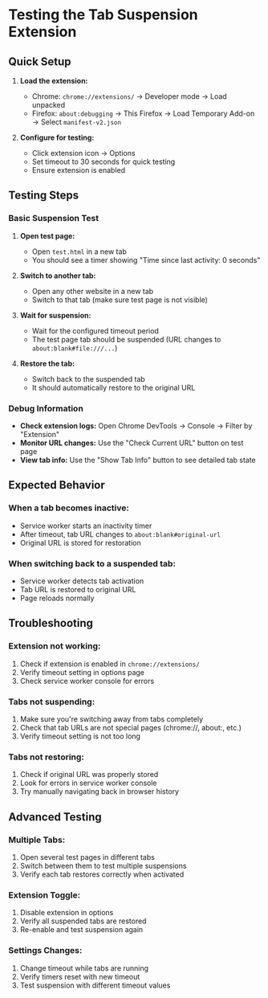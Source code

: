 # Testing the Tab Suspension Extension

## Quick Setup

1. **Load the extension:**
   - Chrome: `chrome://extensions/` → Developer mode → Load unpacked
   - Firefox: `about:debugging` → This Firefox → Load Temporary Add-on → Select `manifest-v2.json`

2. **Configure for testing:**
   - Click extension icon → Options
   - Set timeout to 30 seconds for quick testing
   - Ensure extension is enabled

## Testing Steps

### Basic Suspension Test

1. **Open test page:**
   - Open `test.html` in a new tab
   - You should see a timer showing "Time since last activity: 0 seconds"

2. **Switch to another tab:**
   - Open any other website in a new tab
   - Switch to that tab (make sure test page is not visible)

3. **Wait for suspension:**
   - Wait for the configured timeout period
   - The test page tab should be suspended (URL changes to `about:blank#file:///...`)

4. **Restore the tab:**
   - Switch back to the suspended tab
   - It should automatically restore to the original URL

### Debug Information

- **Check extension logs:** Open Chrome DevTools → Console → Filter by "Extension"
- **Monitor URL changes:** Use the "Check Current URL" button on test page
- **View tab info:** Use the "Show Tab Info" button to see detailed tab state

## Expected Behavior

### When a tab becomes inactive:
- Service worker starts an inactivity timer
- After timeout, tab URL changes to `about:blank#original-url`
- Original URL is stored for restoration

### When switching back to a suspended tab:
- Service worker detects tab activation
- Tab URL is restored to original URL
- Page reloads normally

## Troubleshooting

### Extension not working:
1. Check if extension is enabled in `chrome://extensions/`
2. Verify timeout setting in options page
3. Check service worker console for errors

### Tabs not suspending:
1. Make sure you're switching away from tabs completely
2. Check that tab URLs are not special pages (chrome://, about:, etc.)
3. Verify timeout setting is not too long

### Tabs not restoring:
1. Check if original URL was properly stored
2. Look for errors in service worker console
3. Try manually navigating back in browser history

## Advanced Testing

### Multiple Tabs:
1. Open several test pages in different tabs
2. Switch between them to test multiple suspensions
3. Verify each tab restores correctly when activated

### Extension Toggle:
1. Disable extension in options
2. Verify all suspended tabs are restored
3. Re-enable and test suspension again

### Settings Changes:
1. Change timeout while tabs are running
2. Verify timers reset with new timeout
3. Test suspension with different timeout values